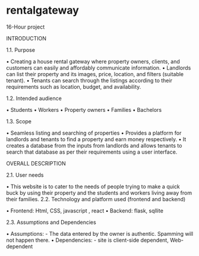 # rentalgateway
16-Hour project


INTRODUCTION

1.1. Purpose

• Creating a house rental gateway where property owners,
clients, and customers can easily and affordably
communicate information.
• Landlords can list their property and its images, price,
location, and filters (suitable tenant).
• Tenants can search through the listings according to their
requirements such as location, budget, and availability.

1.2. Intended audience

• Students
• Workers
• Property owners
• Families
• Bachelors

1.3. Scope

• Seamless listing and searching of properties
• Provides a platform for landlords and tenants to find a
property and earn money respectively.
• It creates a database from the inputs from landlords and
allows tenants to search that database as per their
requirements using a user interface.


OVERALL DESCRIPTION

2.1. User needs

• This website is to cater to the needs of people trying to
make a quick buck by using their property and the
students and workers living away from their families.
2.2. Technology and platform used (frontend and
backend)

• Frontend: Html, CSS, javascript , react
• Backend: flask, sqllite

2.3. Assumptions and Dependencies

• Assumptions: - The data entered by the owner is
authentic. Spamming will not happen there.
• Dependencies: - site is client-side dependent, Web-
dependent
